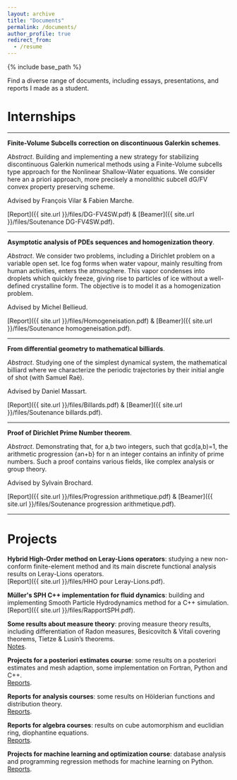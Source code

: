 ```yaml
---
layout: archive
title: "Documents"
permalink: /documents/
author_profile: true
redirect_from:
  - /resume
---
```


{% include base_path %}

Find a diverse range of documents, including essays, presentations, and reports I made as a student. 

Internships
======

***
<b> Finite-Volume Subcells correction on discontinuous Galerkin schemes</b>.

<i>Abstract</i>. Building and implementing a new strategy for stabilizing discontinuous Galerkin numerical methods using a Finite-Volume subcells type approach for the Nonlinear Shallow-Water equations. We consider here an a priori approach, more precisely a monolithic subcell dG/FV convex property preserving scheme. 

Advised by François Vilar & Fabien Marche.

[Report]({{ site.url }}/files/DG-FV4SW.pdf) & [Beamer]({{ site.url }}/files/Soutenance DG-FV4SW.pdf).

***

<b> Asymptotic analysis of PDEs sequences and homogenization theory</b>.

<i>Abstract</i>. We consider two problems, including a Dirichlet problem on a variable open set. Ice fog forms when water vapour, mainly resulting from human activities, enters the atmosphere. This vapor condenses into droplets which quickly freeze, giving rise to particles of ice without a well-defined crystalline form. The objective is to model it as a homogenization problem. 

Advised by Michel Bellieud.

[Report]({{ site.url }}/files/Homogeneisation.pdf) & [Beamer]({{ site.url }}/files/Soutenance homogeneisation.pdf).

***

<b> From differential geometry to mathematical billiards</b>.

<i>Abstract</i>. Studying one of the simplest dynamical system, the mathematical billiard where we characterize the periodic trajectories by their initial angle of shot (with Samuel Raë).

Advised by Daniel Massart.

[Report]({{ site.url }}/files/Billards.pdf) & [Beamer]({{ site.url }}/files/Soutenance billards.pdf).

***

<b> Proof of Dirichlet Prime Number theorem</b>.

<i>Abstract</i>. Demonstrating that, for a,b two integers, such that gcd(a,b)=1, the arithmetic progression {an+b} for n an integer contains an infinity of prime numbers. Such a proof contains various fields, like complex analysis or group theory. 

Advised by Sylvain Brochard.

[Report]({{ site.url }}/files/Progression arithmetique.pdf) & [Beamer]({{ site.url }}/files/Soutenance progression arithmetique.pdf).

***

Projects
======

<b>Hybrid High-Order method on Leray-Lions operators</b>: studying a new non-conform finite-element method and its main discrete functional analysis results on Leray-Lions operators.<br>
[Report]({{ site.url }}/files/HHO pour Leray-Lions.pdf).

<b>Müller's SPH C++ implementation for fluid dynamics</b>: building and implementing Smooth Particle Hydrodynamics method for a C++ simulation.<br>[Report]({{ site.url }}/files/RapportSPH.pdf).

<b>Some results about measure theory</b>: proving measure theory results, including differentiation of Radon measures, Besicovitch & Vitali covering theorems, Tietze & Lusin’s theorems.<br>[Notes](https://drive.google.com/drive/folders/13TeVJGtoIO5Xk9MxeGtBkZnzkxi8J9TG?usp=sharing).

<b>Projects for a posteriori estimates course</b>: some results on a posteriori estimates and mesh adaption, some implementation on Fortran, Python and C++.<br>[Reports](https://drive.google.com/drive/folders/1z1DtewZAjelfo_tHnjh6TZzA_A_a4aCj?usp=sharing).

<b>Reports for analysis courses</b>: some results on Hölderian functions and distribution theory.<br> [Reports](https://drive.google.com/drive/folders/1pF1-KXYOm8rfycXRVeirWSbSoufYTr0s?usp=sharing).

<b>Reports for algebra courses</b>: results on cube automorphism and euclidian ring, diophantine equations.<br> [Reports](https://drive.google.com/drive/folders/12k5KvgNMU8iEU9qYQoFYRyaJ8ebhsgBu?usp=sharing).

<b>Projects for machine learning and optimization course</b>: database analysis and programming regression methods for machine learning on Python.<br>[Reports](https://drive.google.com/drive/folders/1eqYNW_TL_0TBVxVPYGF3PJ686cYDTE3d?usp=sharing).





